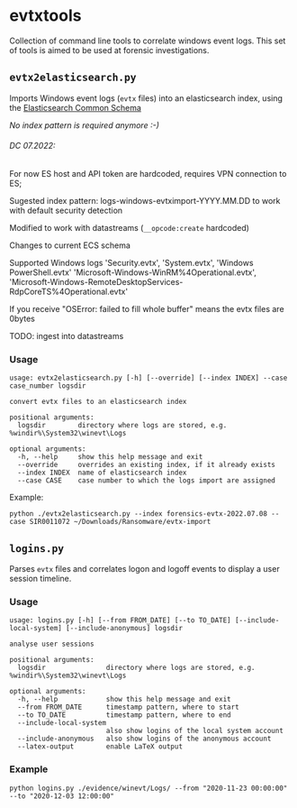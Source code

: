 # evtxtools

Collection of command line tools to correlate windows event logs. This set of tools is aimed to be used at forensic investigations.

## `evtx2elasticsearch.py`

Imports Windows event logs (`evtx` files) into an elasticsearch index, using the [Elasticsearch Common Schema](https://www.elastic.co/guide/en/ecs/current/index.html)

_No index pattern is required anymore :-)_


###### DC 07.2022: 
For now ES host and API token are hardcoded, requires VPN connection to ES;

Sugested index pattern: logs-windows-evtximport-YYYY.MM.DD to work with default security detection

Modified to work with datastreams (`__opcode:create` hardcoded)

Changes to current ECS schema

Supported Windows logs
    'Security.evtx',
    'System.evtx',
    'Windows PowerShell.evtx'
    'Microsoft-Windows-WinRM%4Operational.evtx',
    'Microsoft-Windows-RemoteDesktopServices-RdpCoreTS%4Operational.evtx'

If you receive "OSError: failed to fill whole buffer" means the evtx files are 0bytes

TODO: ingest into datastreams

### Usage

```
usage: evtx2elasticsearch.py [-h] [--override] [--index INDEX] --case case_number logsdir

convert evtx files to an elasticsearch index

positional arguments:
  logsdir        directory where logs are stored, e.g. %windir%\System32\winevt\Logs

optional arguments:
  -h, --help     show this help message and exit
  --override     overrides an existing index, if it already exists
  --index INDEX  name of elasticsearch index
  --case CASE	 case number to which the logs import are assigned
```
Example:
```
python ./evtx2elasticsearch.py --index forensics-evtx-2022.07.08 --case SIR0011072 ~/Downloads/Ransomware/evtx-import
```

## `logins.py`

Parses `evtx` files and correlates logon and logoff events to display a user session timeline.

### Usage
```
usage: logins.py [-h] [--from FROM_DATE] [--to TO_DATE] [--include-local-system] [--include-anonymous] logsdir

analyse user sessions

positional arguments:
  logsdir               directory where logs are stored, e.g. %windir%\System32\winevt\Logs

optional arguments:
  -h, --help            show this help message and exit
  --from FROM_DATE      timestamp pattern, where to start
  --to TO_DATE          timestamp pattern, where to end
  --include-local-system
                        also show logins of the local system account
  --include-anonymous   also show logins of the anonymous account
  --latex-output        enable LaTeX output
```

### Example
```shell script
python logins.py ./evidence/winevt/Logs/ --from "2020-11-23 00:00:00" --to "2020-12-03 12:00:00"
```
